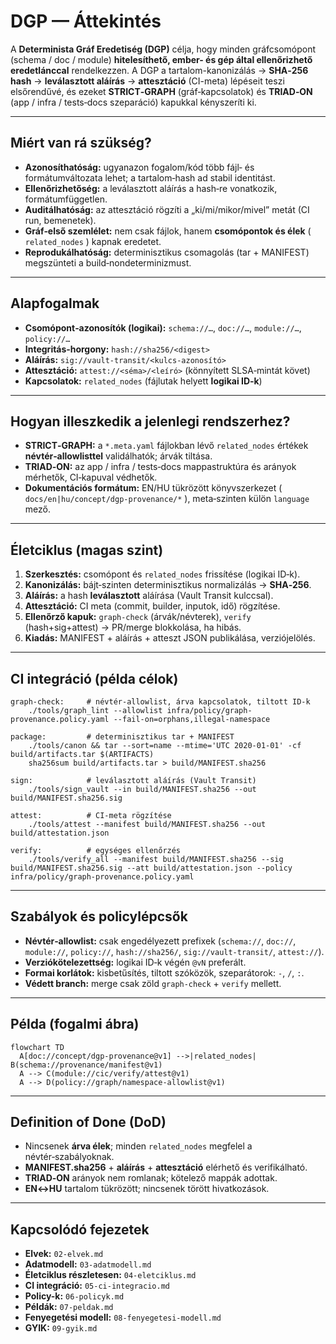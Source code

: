 # DGP — Áttekintés

A **Determinista Gráf Eredetiség (DGP)** célja, hogy minden gráfcsomópont (schema / doc / module) **hitelesíthető, ember- és gép által ellenőrizhető eredetlánccal** rendelkezzen. A DGP a tartalom-kanonizálás → **SHA‑256 hash** → **leválasztott aláírás** → **attesztáció** (CI-meta) lépéseit teszi elsőrendűvé, és ezeket **STRICT‑GRAPH** (gráf‑kapcsolatok) és **TRIAD‑ON** (app / infra / tests‑docs szeparáció) kapukkal kényszeríti ki.

---

## Miért van rá szükség?

* **Azonosíthatóság:** ugyanazon fogalom/kód több fájl‑ és formátumváltozata lehet; a tartalom‑hash ad stabil identitást.
* **Ellenőrizhetőség:** a leválasztott aláírás a hash‑re vonatkozik, formátumfüggetlen.
* **Auditálhatóság:** az attesztáció rögzíti a „ki/mi/mikor/mivel” metát (CI run, bemenetek).
* **Gráf‑első szemlélet:** nem csak fájlok, hanem **csomópontok és élek** ( `related_nodes` ) kapnak eredetet.
* **Reprodukálhatóság:** determinisztikus csomagolás (tar + MANIFEST) megszünteti a build‑nondeterminizmust.

---

## Alapfogalmak

* **Csomópont‑azonosítók (logikai):** `schema://…`, `doc://…`, `module://…`, `policy://…`
* **Integritás‑horgony:** `hash://sha256/<digest>`
* **Aláírás:** `sig://vault-transit/<kulcs-azonosító>`
* **Attesztáció:** `attest://<séma>/<leíró>` (könnyített SLSA‑mintát követ)
* **Kapcsolatok:** `related_nodes` (fájlutak helyett **logikai ID‑k**)

---

## Hogyan illeszkedik a jelenlegi rendszerhez?

* **STRICT‑GRAPH:** a `*.meta.yaml` fájlokban lévő `related_nodes` értékek **névtér‑allowlisttel** validálhatók; árvák tiltása.
* **TRIAD‑ON:** az app / infra / tests‑docs mappastruktúra és arányok mérhetők, CI‑kapuval védhetők.
* **Dokumentációs formátum:** EN/HU tükrözött könyvszerkezet ( `docs/en|hu/concept/dgp-provenance/*` ), meta‑szinten külön `language` mező.

---

## Életciklus (magas szint)

1. **Szerkesztés:** csomópont és `related_nodes` frissítése (logikai ID‑k).
2. **Kanonizálás:** bájt‑szinten determinisztikus normalizálás → **SHA‑256**.
3. **Aláírás:** a hash **leválasztott** aláírása (Vault Transit kulccsal).
4. **Attesztáció:** CI meta (commit, builder, inputok, idő) rögzítése.
5. **Ellenőrző kapuk:** `graph-check` (árvák/névterek), `verify` (hash+sig+attest) → PR/merge blokkolása, ha hibás.
6. **Kiadás:** MANIFEST + aláírás + atteszt JSON publikálása, verziójelölés.

---

## CI integráció (példa célok)

```make
graph-check:     # névtér-allowlist, árva kapcsolatok, tiltott ID-k
	./tools/graph_lint --allowlist infra/policy/graph-provenance.policy.yaml --fail-on=orphans,illegal-namespace

package:         # determinisztikus tar + MANIFEST
	./tools/canon && tar --sort=name --mtime='UTC 2020-01-01' -cf build/artifacts.tar $(ARTIFACTS)
	sha256sum build/artifacts.tar > build/MANIFEST.sha256

sign:            # leválasztott aláírás (Vault Transit)
	./tools/sign_vault --in build/MANIFEST.sha256 --out build/MANIFEST.sha256.sig

attest:          # CI-meta rögzítése
	./tools/attest --manifest build/MANIFEST.sha256 --out build/attestation.json

verify:          # egységes ellenőrzés
	./tools/verify_all --manifest build/MANIFEST.sha256 --sig build/MANIFEST.sha256.sig --att build/attestation.json --policy infra/policy/graph-provenance.policy.yaml
```

---

## Szabályok és policylépcsők

* **Névtér‑allowlist:** csak engedélyezett prefixek (`schema://`, `doc://`, `module://`, `policy://`, `hash://sha256/`, `sig://vault-transit/`, `attest://`).
* **Verziókötelezettség:** logikai ID‑k végén `@vN` preferált.
* **Formai korlátok:** kisbetűsítés, tiltott szóközök, szeparátorok: `-`, `/`, `:`.
* **Védett branch:** merge csak zöld `graph-check` + `verify` mellett.

---

## Példa (fogalmi ábra)

```mermaid
flowchart TD
  A[doc://concept/dgp-provenance@v1] -->|related_nodes| B(schema://provenance/manifest@v1)
  A --> C(module://cic/verify/attest@v1)
  A --> D(policy://graph/namespace-allowlist@v1)
```

---

## Definition of Done (DoD)

* Nincsenek **árva élek**; minden `related_nodes` megfelel a névtér‑szabályoknak.
* **MANIFEST.sha256** + **aláírás** + **attesztáció** elérhető és verifikálható.
* **TRIAD‑ON** arányok nem romlanak; kötelező mappák adottak.
* **EN↔HU** tartalom tükrözött; nincsenek törött hivatkozások.

---

## Kapcsolódó fejezetek

* **Elvek:** `02-elvek.md`
* **Adatmodell:** `03-adatmodell.md`
* **Életciklus részletesen:** `04-eletciklus.md`
* **CI integráció:** `05-ci-integracio.md`
* **Policy-k:** `06-policyk.md`
* **Példák:** `07-peldak.md`
* **Fenyegetési modell:** `08-fenyegetesi-modell.md`
* **GYIK:** `09-gyik.md`

